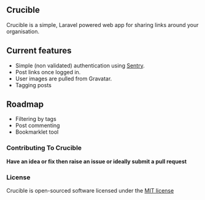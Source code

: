 ## Crucible

Crucible is a simple, Laravel powered web app for sharing links around your organisation.

## Current features

* Simple (non validated) authentication using [Sentry](http://docs.cartalyst.com/sentry-2).
* Post links once logged in.
* User images are pulled from Gravatar.
* Tagging posts

## Roadmap
* Filtering by tags
* Post commenting
* Bookmarklet tool

### Contributing To Crucible

**Have an idea or fix then raise an issue or ideally submit a pull request**

### License

Crucible is open-sourced software licensed under the [MIT license](http://opensource.org/licenses/MIT)
